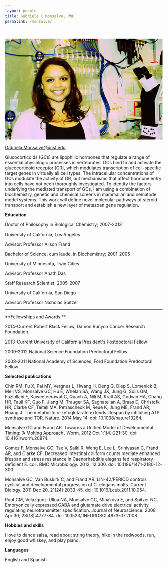 ```yaml
---
layout: people
title: Gabriela C Monsalve, PhD
permalink: /monsalve/

---
```

![monsalve pic](../img/monsalve.jpg)

Gabriela.Monsalve@ucsf.edu

Glucocorticoids (GCs) are lipophilic hormones that regulate a range of essential physiologic processes in vertebrates. GCs bind to and activate the glucocorticoid receptor (GR), which modulates transcription of cell-specific target genes in virtually all cell types. The intracellular concentrations of GCs modulate the activity of GR, but mechanisms that affect hormone entry into cells have not been thoroughly investigated. To identify the factors underlying the mediated transport of GCs, I am using a combination of biochemistry, genetic and chemical screens in mammalian and nematode model systems. This work will define novel molecular pathways of steroid transport and establish a new layer of metazoan gene regulation.


**Education**

Doctor of Philosophy in Biological Chemistry; 2007-2013 

University of California, Los Angeles

Advisor: Professor Alison Frand

 

Bachelor of Science, cum laude, in Biochemistry; 2001-2005

University of Minnesota, Twin Cities

Advisor: Professor Anath Das

 

Staff Research Scientist; 2005-2007

University of California, San Diego

Advisor: Professor Nicholas Spitzer

***

**Fellowships and Awards **

2014-Current         Robert Black Fellow, Damon Runyon Cancer Research Foundation

2013-Current         University of California President's Postdoctoral Fellow

2009-2012             National Science Foundation Predoctoral Fellow

2008-2011             National Academy of Sciences, Ford Foundation Predoctoral Fellow


**Selected publications**

Chin RM, Fu X, Pai MY, Vergnes L, Hwang H, Deng G, Diep S, Lomenick B, Meli VS, Monsalve GC, Hu E, Whelan SA, Wang JX, Jung G, Solis GM, Fazlollahi F, Kaweeteerawat C, Quach A, Nili M, Krall AS, Godwin HA, Chang  HR, Faull KF, Guo F, Jiang M, Trauger SA, Saghatelian A, Braas D, Christofk HR, Clarke CF, Teitell MA, Petrascheck M, Reue K, Jung ME, Frand AR, Huang J. The metabolite α-ketoglutarate extends lifespan by inhibiting ATP synthase and TOR. Nature. 2014 May 14. doi: 10.1038/nature13264.

 

Monsalve GC and Frand AR. Towards a Unified Model of Developmental Timing: ‘A Molting Approach’. Worm. 2012 Oct 1;1(4):221-30. doi: 10.4161/worm.20874.

 

Gomez F, Monsalve GC, Tse V, Saiki R, Weng E, Lee L, Srinivasan C, Frand AR, and Clarke CF. Decreased intestinal coliform counts mediate enhanced lifespan and stress resistance in Caenorhabditis elegans fed respiratory deficient E. coli. BMC Microbiology. 2012, 12:300. doi: 10.1186/1471-2180-12-300.

 

Monsalve GC, Van Buskirk C, and Frand AR. LIN-42/PERIOD controls cyclical and developmental progression of C. elegans molts. Current Biology. 2011 Dec 20. 21(24):2033-45. doi: 10.1016/j.cub.2011.10.054.

 

Root CM, Velázquez-Ulloa NA, Monsalve GC, Minakova E, and Spitzer NC. Embryonically expressed GABA and glutamate drive electrical activity regulating neurotransmitter specification. Journal of Neuroscience. 2008 Apr 30; 28(18):4777-84. doi: 10.1523/JNEUROSCI.4873-07.2008.


**Hobbies and skills**

I love to dance salsa, read about string theory, hike in the redwoods, run, enjoy good whiskey, and play piano.

**Languages**

English and Spanish